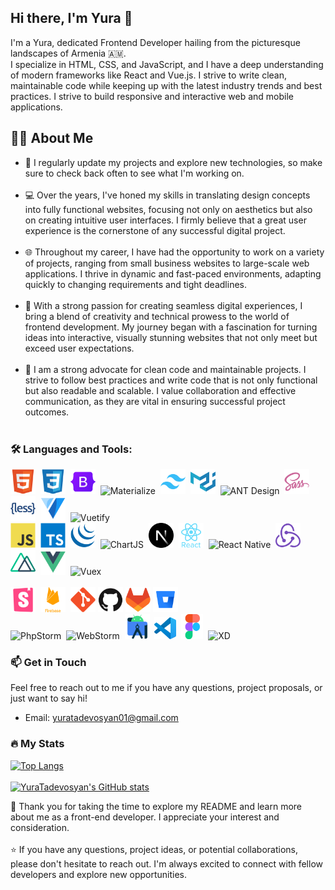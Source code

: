 ## Hi there, I'm Yura 👋

I'm a Yura, dedicated Frontend Developer hailing from the picturesque landscapes of Armenia 🇦🇲.
<br/>
I specialize in HTML, CSS, and JavaScript, and I have a deep understanding of modern frameworks like React and Vue.js. I strive to write clean, maintainable code while keeping up with the latest industry trends and best practices. I strive to build responsive and interactive web and mobile applications.

## :technologist: About Me

* 🔄 I regularly update my projects and explore new technologies, so make sure to check back often to see what I'm working on.
<br/><br/>
* 💻 Over the years, I've honed my skills in translating design concepts into fully functional websites, focusing not only on aesthetics but also on creating intuitive user interfaces. I firmly believe that a great user experience is the cornerstone of any successful digital project.
<br/><br/>
* 🌐 Throughout my career, I have had the opportunity to work on a variety of projects, ranging from small business websites to large-scale web applications. I thrive in dynamic and fast-paced environments, adapting quickly to changing requirements and tight deadlines.
<br/><br/>
* 🚀 With a strong passion for creating seamless digital experiences, I bring a blend of creativity and technical prowess to the world of frontend development. My journey began with a fascination for turning ideas into interactive, visually stunning websites that not only meet but exceed user expectations.
<br/><br/>
* 🌟 I am a strong advocate for clean code and maintainable projects. I strive to follow best practices and write code that is not only functional but also readable and scalable. I value collaboration and effective communication, as they are vital in ensuring successful project outcomes.
<br/><br/>

### :hammer_and_wrench: Languages and Tools:
<div>
  <img src="https://github.com/devicons/devicon/blob/master/icons/html5/html5-original.svg" title="HTML5" alt="Html5" width="40" height="40"/>&nbsp;
  <img src="https://github.com/devicons/devicon/blob/master/icons/css3/css3-original.svg"  title="CSS3" alt="CSS" width="40" height="40"/>&nbsp;
  <img src="https://github.com/devicons/devicon/blob/master/icons/bootstrap/bootstrap-original.svg"  title="Bootstrap" alt="Bootstrap" width="40" height="40"/>&nbsp;
  <img src="https://materializecss.com/res/materialize.svg" title="Materialize" alt="Materialize" width="40" height="40"/>&nbsp;
  <img src="https://github.com/devicons/devicon/blob/master/icons/tailwindcss/tailwindcss-plain.svg"  title="Tailwind CSS" alt="Tailwind CSS" width="40" height="40"/>&nbsp;
  <img src="https://github.com/devicons/devicon/blob/master/icons/materialui/materialui-original.svg" title="Material UI" alt="Material UI" width="40" height="40"/>&nbsp;
  <img src="https://gw.alipayobjects.com/zos/rmsportal/KDpgvguMpGfqaHPjicRK.svg" title="ANT Design" alt="ANT Design" width="40" height="40"/>&nbsp;
  <img src="https://github.com/devicons/devicon/blob/master/icons/sass/sass-original.svg" title="Sass" alt="Sass" width="40" height="40"/>&nbsp;
  <img src="https://github.com/devicons/devicon/blob/master/icons/less/less-plain-wordmark.svg" title="Less" alt="Less" width="40" height="40"/>&nbsp;
  <img src="https://github.com/devicons/devicon/blob/master/icons/vuetify/vuetify-original.svg" title="Vuetify" alt="Vuetify" width="40" height="40"/>&nbsp;
  <img src="https://i2.wp.com/www.primefaces.org/wp-content/uploads/2019/12/primevue-logo.png?fit=300%2C300&ssl=1" title="Vuetify" alt="Vuetify" width="40" height="40"/>&nbsp;
  <br/>
  <img src="https://github.com/devicons/devicon/blob/master/icons/javascript/javascript-original.svg" title="JavaScript" alt="JavaScript" width="40" height="40"/>&nbsp;
  <img src="https://github.com/devicons/devicon/blob/master/icons/typescript/typescript-original.svg" title="TypeScript" alt="TypeScript" width="40" height="40"/>&nbsp;
  <img src="https://github.com/devicons/devicon/blob/master/icons/jquery/jquery-original.svg" title="JQuery" alt="JQuery" width="40" height="40"/>&nbsp;
  <img src="https://www.chartjs.org/img/chartjs-logo.svg" title="ChartJS" alt="ChartJS" width="40" height="40"/>&nbsp;
  <img src="https://github.com/devicons/devicon/blob/master/icons/nextjs/nextjs-original.svg" title="NextJS" alt="NextJS" width="40" height="40"/>&nbsp;
  <img src="https://github.com/devicons/devicon/blob/master/icons/react/react-original-wordmark.svg" title="React" alt="React" width="40" height="40"/>&nbsp;
  <img src="https://upload.wikimedia.org/wikipedia/commons/a/a7/React-icon.svg" title="React Native" alt="React Native" width="40" height="40"/>&nbsp;
  <img src="https://github.com/devicons/devicon/blob/master/icons/redux/redux-original.svg" title="Redux" alt="Redux " width="40" height="40"/>&nbsp;
  <img src="https://github.com/devicons/devicon/blob/master/icons/nuxtjs/nuxtjs-original.svg" title="NuxtJS" alt="NuxtJS" width="40" height="40"/>&nbsp;
  <img src="https://github.com/devicons/devicon/blob/master/icons/vuejs/vuejs-original.svg" title="Vue" alt="Vue" width="40" height="40"/>&nbsp;
  <img src="https://user-images.githubusercontent.com/7110136/29002857-9e802f08-7ab4-11e7-9c31-604b5d0d0c19.png" title="Vuex" alt="Vuex" width="40" height="40"/>&nbsp;
  <br/>
  <br/>
  <img src="https://github.com/devicons/devicon/blob/master/icons/storybook/storybook-original.svg" title="Storybook" alt="Storybook" width="40" height="40"/>&nbsp;
  <img src="https://github.com/devicons/devicon/blob/master/icons/firebase/firebase-plain-wordmark.svg" title="Firebase" alt="Firebase" width="40" height="40"/>&nbsp;
  <img src="https://github.com/devicons/devicon/blob/master/icons/git/git-original.svg" title="Git" **alt="Git" width="40" height="40"/>
  <img src="https://github.com/devicons/devicon/blob/master/icons/github/github-original.svg" title="GitHub" **alt="GitHub" width="40" height="40"/>
  <img src="https://github.com/devicons/devicon/blob/master/icons/gitlab/gitlab-original.svg" title="GitLab" **alt="GitLab" width="40" height="40"/>
  <img src="https://github.com/devicons/devicon/blob/master/icons/bitbucket/bitbucket-original.svg" title="BitBucket" **alt="BitBucket" width="40" height="40"/>
  <br/>
  <img src="https://upload.wikimedia.org/wikipedia/commons/c/c9/PhpStorm_Icon.svg" title="PhpStorm" alt="PhpStorm" width="40" height="40"/>&nbsp;
  <img src="https://upload.wikimedia.org/wikipedia/commons/c/c0/WebStorm_Icon.svg" title="WebStorm" alt="WebStorm" width="40" height="40"/>&nbsp;
  <img src="https://github.com/devicons/devicon/blob/master/icons/androidstudio/androidstudio-original.svg" title="Android Studio" alt="Android Studio" width="40" height="40"/>&nbsp;
  <img src="https://github.com/devicons/devicon/blob/master/icons/vscode/vscode-original.svg" title="VS Code" alt="VS Code" width="35" height="35"/>&nbsp;
  <img src="https://github.com/devicons/devicon/blob/master/icons/figma/figma-original.svg" title="Figma" alt="Figma" width="35" height="40"/>&nbsp;
  <img src="https://upload.wikimedia.org/wikipedia/commons/c/c2/Adobe_XD_CC_icon.svg" title="XD" alt="XD" width="35" height="35"/>&nbsp;
</div>

### 📫 Get in Touch

Feel free to reach out to me if you have any questions, project proposals, or just want to say hi!

- Email: yuratadevosyan01@gmail.com

### :fire: My Stats
[![Top Langs](https://github-readme-stats.vercel.app/api/top-langs/?username=YuraTadevosyan&layout=compact&theme=transparent)](https://github.com/anuraghazra/github-readme-stats)
<br/>
<br/>
[![YuraTadevosyan's GitHub stats](https://github-readme-stats.vercel.app/api?username=YuraTadevosyan&show_icons=true&theme=transparent)](https://github.com/anuraghazra/github-readme-stats)


🙌 Thank you for taking the time to explore my README and learn more about me as a front-end developer. I appreciate your interest and consideration.
<br/><br/>
⭐ If you have any questions, project ideas, or potential collaborations, please don't hesitate to reach out. I'm always excited to connect with fellow developers and explore new opportunities.
